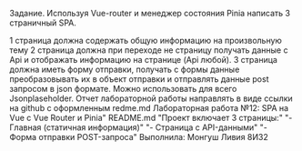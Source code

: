  Задание.
 Используя Vue-router  и  менеджер состояния Pinia  написать 3 страничный SPA.

1 страница должна содержать общую информацию на произвольную тему
2 страница должна при переходе не страницу получать данные с Api и отображать информацию на странице (Api любой).
3 страница должна иметь форму отправки, получать с формы данные преобразовывать их в объект отправки и отправлять данные post  запросом в json формате. Можно использовать для всего Jsonplaseholder.
Отчет лабораторной работы  направлять в виде ссылки на github с оформленным redme.md 
Лабораторная работа №12: SPA на Vue с Vue Router и Pinia"  README.md
"Проект включает 3 страницы:" 
"- Главная (статичная информация)" 
"- Страница с API-данными" 
"- Форма отправки POST-запроса" 
Выполнила: Монгуш Ливия 8И32
